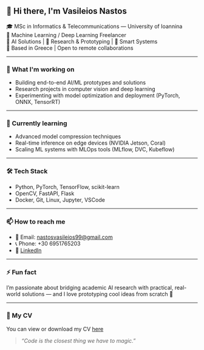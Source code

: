 ## 👋 Hi there, I'm Vasileios Nastos

🎓 MSc in Informatics & Telecommunications — University of Ioannina  
💼 Machine Learning / Deep Learning Freelancer  
🤖 AI Solutions | 🧪 Research & Prototyping | 🧠 Smart Systems  
📍 Based in Greece | Open to remote collaborations  

---

### 🔭 What I'm working on
- Building end-to-end AI/ML prototypes and solutions  
- Research projects in computer vision and deep learning  
- Experimenting with model optimization and deployment (PyTorch, ONNX, TensorRT)

---

### 🌱 Currently learning
- Advanced model compression techniques  
- Real-time inference on edge devices (NVIDIA Jetson, Coral)  
- Scaling ML systems with MLOps tools (MLflow, DVC, Kubeflow)

---

### 🛠️ Tech Stack
- Python, PyTorch, TensorFlow, scikit-learn  
- OpenCV, FastAPI, Flask  
- Docker, Git, Linux, Jupyter, VSCode  

---

### 📫 How to reach me
- 📧 Email: [nastosvasileios99@gmail.com](mailto:nastosvasileios99@gmail.com)  
- 📞 Phone: +30 6951765203  
- 🔗 [LinkedIn](https://www.linkedin.com/in/vasileios-nastos)

---

### ⚡ Fun fact
I’m passionate about bridging academic AI research with practical, real-world solutions — and I love prototyping cool ideas from scratch 🚀

---

### 📄 My CV

You can view or download my CV [here](./Nastos_Vasileios_CV.pdf)

> _“Code is the closest thing we have to magic.”_  
